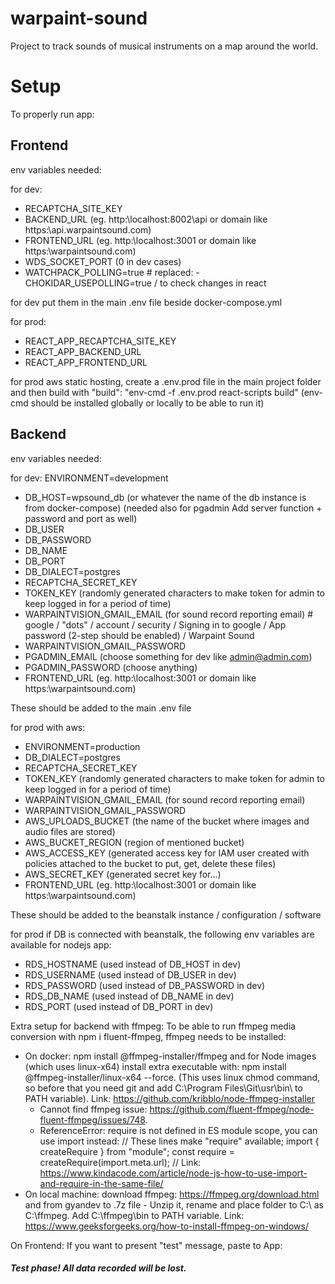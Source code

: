 # warpaint-sound

Project to track sounds of musical instruments on a map around the world.

# Setup

To properly run app:

## Frontend

env variables needed:

for dev:

- RECAPTCHA_SITE_KEY
- BACKEND_URL (eg. http:\\localhost:8002\api or domain like https:\\api.warpaintsound.com)
- FRONTEND_URL (eg. http:\\localhost:3001 or domain like https:\\warpaintsound.com)
- WDS_SOCKET_PORT (0 in dev cases)
- WATCHPACK_POLLING=true # replaced: - CHOKIDAR_USEPOLLING=true / to check changes in react

for dev put them in the main .env file beside docker-compose.yml

for prod:

- REACT_APP_RECAPTCHA_SITE_KEY
- REACT_APP_BACKEND_URL
- REACT_APP_FRONTEND_URL

for prod aws static hosting, create a .env.prod file in the main project folder and then build with "build": "env-cmd -f .env.prod react-scripts build" (env-cmd should be installed globally or locally to be able to run it)

## Backend

env variables needed:

for dev:
ENVIRONMENT=development

- DB_HOST=wpsound_db (or whatever the name of the db instance is from docker-compose) (needed also for pgadmin Add server function + password and port as well)
- DB_USER
- DB_PASSWORD
- DB_NAME
- DB_PORT
- DB_DIALECT=postgres
- RECAPTCHA_SECRET_KEY
- TOKEN_KEY (randomly generated characters to make token for admin to keep logged in for a period of time)
- WARPAINTVISION_GMAIL_EMAIL (for sound record reporting email) # google / "dots" / account / security / Signing in to google / App password (2-step should be enabled) / Warpaint Sound
- WARPAINTVISION_GMAIL_PASSWORD
- PGADMIN_EMAIL (choose something for dev like admin@admin.com)
- PGADMIN_PASSWORD (choose anything)
- FRONTEND_URL (eg. http:\\localhost:3001 or domain like https:\\warpaintsound.com)

These should be added to the main .env file

for prod with aws:

- ENVIRONMENT=production
- DB_DIALECT=postgres
- RECAPTCHA_SECRET_KEY
- TOKEN_KEY (randomly generated characters to make token for admin to keep logged in for a period of time)
- WARPAINTVISION_GMAIL_EMAIL (for sound record reporting email)
- WARPAINTVISION_GMAIL_PASSWORD
- AWS_UPLOADS_BUCKET (the name of the bucket where images and audio files are stored)
- AWS_BUCKET_REGION (region of mentioned bucket)
- AWS_ACCESS_KEY (generated access key for IAM user created with policies attached to the bucket to put, get, delete these files)
- AWS_SECRET_KEY (generated secret key for...)
- FRONTEND_URL (eg. http:\\localhost:3001 or domain like https:\\warpaintsound.com)

These should be added to the beanstalk instance / configuration / software

for prod if DB is connected with beanstalk, the following env variables are available for nodejs app:

- RDS_HOSTNAME (used instead of DB_HOST in dev)
- RDS_USERNAME (used instead of DB_USER in dev)
- RDS_PASSWORD (used instead of DB_PASSWORD in dev)
- RDS_DB_NAME (used instead of DB_NAME in dev)
- RDS_PORT (used instead of DB_PORT in dev)

Extra setup for backend with ffmpeg:
To be able to run ffmpeg media conversion with npm i fluent-ffmpeg, ffmpeg needs to be installed:

- On docker: npm install @ffmpeg-installer/ffmpeg and for Node images (which uses linux-x64) install extra executable with: npm install @ffmpeg-installer/linux-x64 --force. (This uses linux chmod command, so before that you need git and add C:\Program Files\Git\usr\bin\ to PATH variable). Link: https://github.com/kribblo/node-ffmpeg-installer
  - Cannot find ffmpeg issue: https://github.com/fluent-ffmpeg/node-fluent-ffmpeg/issues/748.
  - ReferenceError: require is not defined in ES module scope, you can use import instead: // These lines make "require" available; import { createRequire } from "module"; const require = createRequire(import.meta.url); // Link: https://www.kindacode.com/article/node-js-how-to-use-import-and-require-in-the-same-file/
- On local machine: download ffmpeg: https://ffmpeg.org/download.html and from gyandev to .7z file - Unzip it, rename and place folder to C:\ as C:\ffmpeg. Add C:\ffmpeg\bin to PATH variable. Link: https://www.geeksforgeeks.org/how-to-install-ffmpeg-on-windows/

On Frontend:
If you want to present "test" message, paste to App:

<h5
  style={{
    position: 'fixed',
    top: '90%',
    left: '50%',
    transform: 'translateX(-50%)',
    textAlign: 'center',
    zIndex: 5000,
    color: 'red',
  }}
>
  Test phase! All data recorded will be lost.
</h5>
